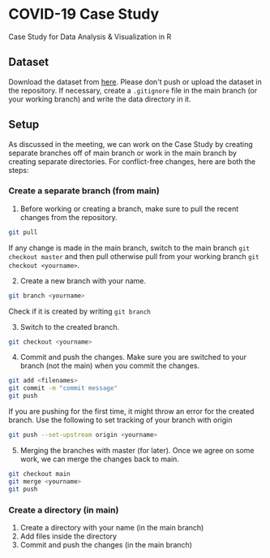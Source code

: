# COVID-19 Case Study
Case Study for Data Analysis &amp; Visualization in R

## Dataset
Download the dataset from [here](https://www.kaggle.com/kimjihoo/coronavirusdataset). Please don't push or upload the dataset in the repository. If necessary, create a `.gitignore` file in the main branch (or your working branch) and write the data directory in it.    

## Setup
As discussed in the meeting, we can work on the Case Study by creating separate branches off of main branch or work in the main branch by creating separate directories. For conflict-free changes, here are both the steps:

### Create a separate branch (from main)
1. Before working or creating a branch, make sure to pull the recent changes from the repository.
```bash
git pull
```
If any change is made in the main branch, switch to the main branch `git checkout master` and then pull otherwise pull from your working branch `git checkout <yourname>`.

2. Create a new branch with your name. 
```bash
git branch <yourname>
```
Check if it is created by writing `git branch`

3. Switch to the created branch.
```bash
git checkout <yourname>
```
4. Commit and push the changes. Make sure you are switched to your branch (not the main) when you commit the changes.
```bash
git add <filenames>
git commit -m "commit message"
git push
```
If you are pushing for the first time, it might throw an error for the created branch. Use the following to set tracking of your branch with origin
```bash
git push --set-upstream origin <yourname>
```
5. Merging the branches with master (for later). Once we agree on some work, we can merge the changes back to main.
```bash
git checkout main
git merge <yourname>
git push
```

### Create a directory (in main)
1. Create a directory with your name (in the main branch)
2. Add files inside the directory
3. Commit and push the changes (in the main branch)